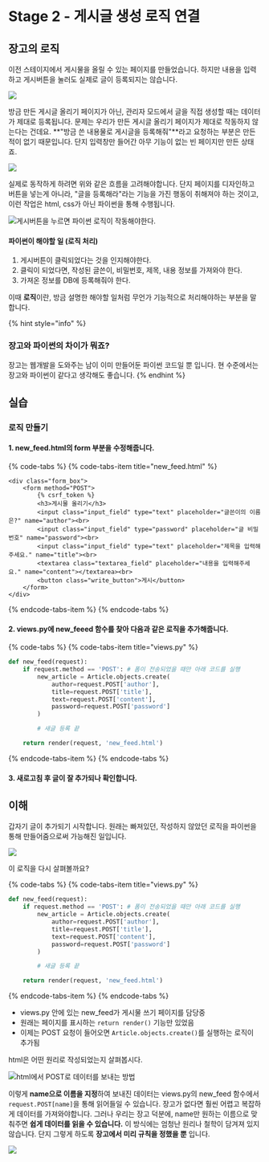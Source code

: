 # Stage 2 - 게시글 생성 로직 연결

## 장고의 로직

이전 스테이지에서 게시물을 올릴 수 있는 페이지를 만들었습니다. 하지만 내용을 입력하고 게시버튼을 눌러도 실제로 글이 등록되지는 않습니다.

![](../.gitbook/assets/image%20%28252%29.png)

방금 만든 게시글 올리기 페이지가 아닌, 관리자 모드에서 글을 직접 생성할 때는 데이터가 제대로 등록됩니다. 문제는 우리가 만든 게시글 올리기 페이지가 제대로 작동하지 않는다는 건데요. **"방금 쓴 내용물로 게시글을 등록해줘"**라고 요청하는 부분은 만든적이 없기 때문입니다. 단지 입력창만 들어간 아무 기능이 없는 빈 페이지만 만든 상태죠.

![](../.gitbook/assets/image%20%2834%29.png)

실제로 동작하게 하려면 위와 같은 흐름을 고려해야합니다. 단지 페이지를 디자인하고 버튼을 넣는게 아니라, "글을 등록해라"라는 기능을 가진 행동이 취해져야 하는 것이고, 이런 작업은 html, css가 아닌 파이썬을 통해 수행됩니다.

![&#xAC8C;&#xC2DC;&#xBC84;&#xD2BC;&#xC744; &#xB204;&#xB974;&#xBA74; &#xD30C;&#xC774;&#xC36C; &#xB85C;&#xC9C1;&#xC774; &#xC791;&#xB3D9;&#xD574;&#xC57C;&#xD55C;&#xB2E4;.](../.gitbook/assets/image%20%28160%29.png)

#### 파이썬이 해야할 일 \(로직 처리\)

1. 게시버튼이 클릭되었다는 것을 인지해야한다.
2. 클릭이 되었다면, 작성된 글쓴이, 비밀번호, 제목, 내용 정보를 가져와야 한다.
3. 가져온 정보를 DB에 등록해줘야 한다.

이때 **로직**이란, 방금 설명한 해야할 일처럼 무언가 기능적으로 처리해야하는 부분을 말합니다.

{% hint style="info" %}
### 장고와 파이썬의 차이가 뭐죠?

장고는 웹개발을 도와주는 남이 이미 만들어둔 파이썬 코드일 뿐 입니다. 현 수준에서는 장고와 파이썬이 같다고 생각해도 좋습니다.
{% endhint %}

## 실습

### 로직 만들기

#### 1. new\_feed.html의 form 부분을 수정해줍니다.

{% code-tabs %}
{% code-tabs-item title="new\_feed.html" %}
```markup
<div class="form_box">
    <form method="POST">
        {% csrf_token %}
        <h3>게시물 올리기</h3>
        <input class="input_field" type="text" placeholder="글쓴이의 이름은?" name="author"><br>
        <input class="input_field" type="password" placeholder="글 비밀번호" name="password"><br>
        <input class="input_field" type="text" placeholder="제목을 입력해주세요." name="title"><br>
        <textarea class="textarea_field" placeholder="내용을 입력해주세요." name="content"></textarea><br>
        <button class="write_button">게시</button>
    </form>
</div>
```
{% endcode-tabs-item %}
{% endcode-tabs %}

#### 2. views.py에 new\_feeed 함수를 찾아 다음과 같은 로직을 추가해줍니다. 

{% code-tabs %}
{% code-tabs-item title="views.py" %}
```python
def new_feed(request):
    if request.method == 'POST': # 폼이 전송되었을 때만 아래 코드를 실행
        new_article = Article.objects.create(
            author=request.POST['author'],
            title=request.POST['title'],
            text=request.POST['content'],
            password=request.POST['password']
        )

        # 새글 등록 끝

    return render(request, 'new_feed.html')
```
{% endcode-tabs-item %}
{% endcode-tabs %}

#### 3. 새로고침 후 글이 잘 추가되나 확인합니다.

## 이해

갑자기 글이 추가되기 시작합니다. 원래는 빠져있던, 작성하지 않았던 로직을 파이썬을 통해 만들어줌으로써 가능해진 일입니다.

![](../.gitbook/assets/image%20%2866%29.png)

이 로직을 다시 살펴볼까요?

{% code-tabs %}
{% code-tabs-item title="views.py" %}
```python
def new_feed(request):
    if request.method == 'POST': # 폼이 전송되었을 때만 아래 코드를 실행
        new_article = Article.objects.create(
            author=request.POST['author'],
            title=request.POST['title'],
            text=request.POST['content'],
            password=request.POST['password']
        )

        # 새글 등록 끝

    return render(request, 'new_feed.html')
```
{% endcode-tabs-item %}
{% endcode-tabs %}

* views.py 안에 있는 new\_feed가 게시물 쓰기 페이지를 담당중
* 원래는 페이지를 표시하는 `return render()` 기능만 있었음
* 이제는 POST 요청이 들어오면 `Article.objects.create()`를 실행하는 로직이 추가됨

html은 어떤 원리로 작성되었는지 살펴봅시다.

![html&#xC5D0;&#xC11C; POST&#xB85C; &#xB370;&#xC774;&#xD130;&#xB97C; &#xBCF4;&#xB0B4;&#xB294; &#xBC29;&#xBC95;](../.gitbook/assets/image%20%2891%29.png)

이렇게 **name으로 이름을 지정**하여 보내진 데이터는 views.py의 new\_feed 함수에서 `request.POST[name]`을 통해 읽어들일 수 있습니다. 장고가 없다면 훨씬 어렵고 복잡하게 데이터를 가져와야합니다. 그러나 우리는 장고 덕분에, name만 원하는 이름으로 맞춰주면 **쉽게 데이터를 읽을 수 있습니다.** 이 방식에는 엄청난 원리나 철학이 담겨져 있지 않습니다. 단지 그렇게 하도록 **장고에서 미리 규칙을 정했을 뿐** 입니다.

![](../.gitbook/assets/image%20%28241%29.png)

